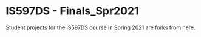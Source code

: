 # IS597DS - Finals_Spr2021

Student projects for the IS597DS course in Spring 2021 are forks from here.
